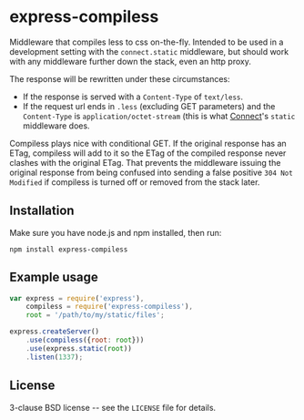 express-compiless
=================

Middleware that compiles less to css on-the-fly. Intended to be used
in a development setting with the `connect.static` middleware, but
should work with any middleware further down the stack, even an http
proxy.

The response will be rewritten under these circumstances:

* If the response is served with a `Content-Type` of `text/less`.
* If the request url ends in `.less` (excluding GET parameters) and
  the `Content-Type` is `application/octet-stream` (this is what
  <a href="https://senchalabs/connect/">Connect</a>'s `static`
  middleware does.

Compiless plays nice with conditional GET. If the original response
has an ETag, compiless will add to it so the ETag of the compiled
response never clashes with the original ETag. That prevents the
middleware issuing the original response from being confused into
sending a false positive `304 Not Modified` if compiless is turned
off or removed from the stack later.


Installation
------------

Make sure you have node.js and npm installed, then run:

    npm install express-compiless

Example usage
-------------

```javascript
var express = require('express'),
    compiless = require('express-compiless'),
    root = '/path/to/my/static/files';

express.createServer()
    .use(compiless({root: root}))
    .use(express.static(root))
    .listen(1337);
```

License
-------

3-clause BSD license -- see the `LICENSE` file for details.

